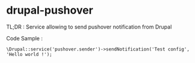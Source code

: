 # drupal-pushover


TL;DR : Service allowing to send pushover notification from Drupal

Code Sample :

```
\Drupal::service('pushover.sender')->sendNotification('Test config', 'Hello world !');
```